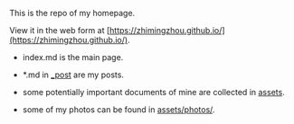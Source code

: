 This is the repo of my homepage.

View it in the web form at [https://zhimingzhou.github.io/](https://zhimingzhou.github.io/).

- index.md is the main page. 

- *.md in [_post](https://github.com/ZhimingZhou/zhimingzhou.github.io/tree/master/_posts) are my posts.

- some potentially important documents of mine are collected in [assets](https://github.com/ZhimingZhou/zhimingzhou.github.io/tree/master/assets/).

- some of my photos can be found in [assets/photos/](https://github.com/ZhimingZhou/zhimingzhou.github.io/tree/master/assets/photos).
